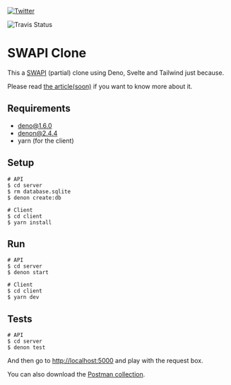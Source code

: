 [![Twitter](https://img.shields.io/twitter/follow/davidjsmoreno.svg?style=social&label=@davidjsmoreno)](https://twitter.com/davidjsmoreno)

![Travis Status](https://img.shields.io/travis/davidjsalazarmoreno/swapi-deno?branch=master)

# SWAPI Clone

This a [SWAPI](https://swapi.dev/) (partial) clone using Deno, Svelte and Tailwind just because.

Please read [the article(soon)](soon) if you want to know more about it.

## Requirements 

- deno@1.6.0
- denon@2.4.4 
- yarn (for the client)

## Setup

```
# API
$ cd server
$ rm database.sqlite
$ denon create:db

# Client
$ cd client
$ yarn install
```

## Run

```
# API
$ cd server
$ denon start

# Client
$ cd client
$ yarn dev
```

## Tests


```
# API
$ cd server
$ denon test
```

And then go to [http://localhost:5000](http://localhost:5000/) and play with the request box.

You can also download the [Postman collection](server/SWAPI%20Deno.postman_collection.json).